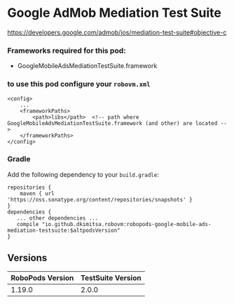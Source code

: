 # Google AdMob Mediation Test Suite
https://developers.google.com/admob/ios/mediation-test-suite#objective-c

### Frameworks required for this pod:
* GoogleMobileAdsMediationTestSuite.framework

### to use this pod configure your `robovm.xml`

```
<config>
    ...
    <frameworkPaths>
        <path>libs</path>  <!-- path where GoogleMobileAdsMediationTestSuite.framework (and other) are located -->
    </frameworkPaths>
</config>
```

### Gradle

Add the following dependency to your `build.gradle`:

```
repositories {
    maven { url 'https://oss.sonatype.org/content/repositories/snapshots' }
}
dependencies {
   ... other dependencies ...
   compile "io.github.dkimitsa.robovm:robopods-google-mobile-ads-mediation-testsuite:$altpodsVersion"
}
```

## Versions

| RoboPods Version  | TestSuite Version   |
|-------------------|---------------------|
| 1.19.0            | 2.0.0               |
